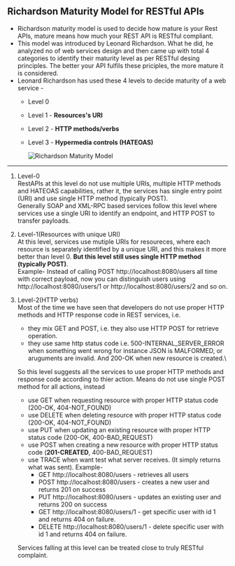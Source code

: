 ## Richardson Maturity Model for RESTful APIs
* Richardson maturity model is used to decide how mature is your Rest APIs, mature means how much your REST API is RESTful compliant.
* This model was introduced by Leonard Richardson. What he did, he analyzed no of web services design and then came up with total 4 categories to identify their maturity level as per RESTful desing principles. The better your API fulfils these priciples, the more mature it is considered.
* Leonard Richardson has used these 4 levels to decide maturity of a web service -
  * Level 0 
  * Level 1 - **Resources's URI**
  * Level 2 - **HTTP methods/verbs**
  * Level 3 - **Hypermedia controls (HATEOAS)**
  
    ![Richardson Maturity Model](https://restfulapi.net/wp-content/uploads/Richardson-Maturity-Model-300x249.jpg)
 <hr/>
 
1. Level-0\
RestAPIs at this level do not use multiple URIs, multiple HTTP methods and HATEOAS capabilities, rather it, the services has single entry point (URI) and use single HTTP method (typically POST).\
Generally SOAP and XML-RPC based services follow this level where services use a single URI to identify an endpoint, and HTTP POST to transfer payloads.
 
2. Level-1(Resources with unique URI)\
At this level, services use mutiple URIs for resoureces, where each resource is separately identified by a unique URI, and this makes it more better than level 0. **But this level still uses single HTTP method (typically POST)**.\
Example- Instead of calling POST http://localhost:8080/users all time with correct payload, now you can distinguish users using http://localhost:8080/users/1 or http://localhost:8080/users/2 and so on.

3. Level-2(HTTP verbs)\
Most of the time we have seen that developers do not use proper HTTP methods and HTTP response code in REST services, i.e. 
   * they mix GET and POST, i.e. they also use HTTP POST for retrieve operation.
   * they use same http status code i.e. 500-INTERNAL_SERVER_ERROR when something went wrong for instance JSON is MALFORMED, or aruguments are invalid. And 200-OK when new resource is created.\
   
   So this level suggests all the services to use proper HTTP methods and response code according to thier action. Means do not use single POST method for all actions, instead 
   * use GET when requesting resource with proper HTTP status code (200-OK, 404-NOT_FOUND)
   * use DELETE when deleting resource with proper HTTP status code (200-OK, 404-NOT_FOUND)
   * use PUT when updating an existing resource with proper HTTP status code (200-OK, 400-BAD_REQUEST)
   * use POST when creating a new resource with proper HTTP status code (**201-CREATED**, 400-BAD_REQUEST)
   * use TRACE when want test what server receives. (It simply returns what was sent).
Example-
     * GET http://localhost:8080/users - retrieves all users
     * POST http://localhost:8080/users - creates a new user and returns 201 on success
     * PUT http://localhost:8080/users - updates an existing user and returns 200 on success
     * GET http://localhost:8080/users/1 - get specific user with id 1 and returns 404 on failure.
     * DELETE http://localhost:8080/users/1 - delete specific user with id 1 and returns 404 on failure.
  
   Services falling at this level can be treated close to truly RESTful complaint.
